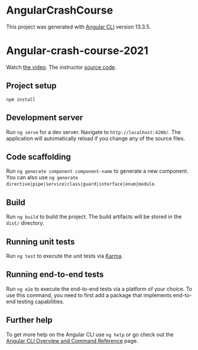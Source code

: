 # AngularCrashCourse

This project was generated with [Angular CLI](https://github.com/angular/angular-cli) version 13.3.5.

# Angular-crash-course-2021

Watch [the video](https://www.youtube.com/watch?v=3dHNOWTI7H8).
The instructor [source code](https://github.com/bradtraversy/angular-crash-2021).

## Project setup

```
npm install
```

## Development server

Run `ng serve` for a dev server. Navigate to `http://localhost:4200/`. The application will automatically reload if you change any of the source files.

## Code scaffolding

Run `ng generate component component-name` to generate a new component. You can also use `ng generate directive|pipe|service|class|guard|interface|enum|module`.

## Build

Run `ng build` to build the project. The build artifacts will be stored in the `dist/` directory.

## Running unit tests

Run `ng test` to execute the unit tests via [Karma](https://karma-runner.github.io).

## Running end-to-end tests

Run `ng e2e` to execute the end-to-end tests via a platform of your choice. To use this command, you need to first add a package that implements end-to-end testing capabilities.

## Further help

To get more help on the Angular CLI use `ng help` or go check out the [Angular CLI Overview and Command Reference](https://angular.io/cli) page.
